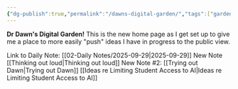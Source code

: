 ```yaml
---
{"dg-publish":true,"permalink":"/dawns-digital-garden/","tags":["gardenEntry"],"created":"2025-10-01T13:53:11.408-04:00","updated":"2025-10-04T14:40:25.623-04:00"}
---
```



**Dr Dawn's Digital Garden!**
This is the new home page as I get set up to give me a place to more easily "push" ideas I have in progress to the public view.

Link to Daily Note: [[02-Daily Notes/2025-09-29\|2025-09-29]]
New Note [[Thinking out loud\|Thinking out loud]] 
New Note #2: [[Trying out Dawn\|Trying out Dawn]]
[[Ideas re Limiting Student Access to AI\|Ideas re Limiting Student Access to AI]] 
